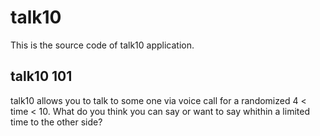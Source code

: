 # talk10

This is the source code of talk10 application.

## talk10 101

talk10 allows you to talk to some one via voice call for a randomized 4 < time < 10. What do you think you can say or want to say whithin a limited time to the other side? 